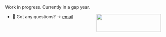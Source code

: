 <!--![alt text](https://raw.githubusercontent.com/ostweg/ostweg/main/img/header.jpg)-->
Work in progress. Currently in a gap year. 

<a href="https://stackoverflow.com/users/9945539/samga"><img src="https://stackexchange.com/users/flair/13780246.png?theme=dark" style="float:right;" width="208" height="58"></a>

- 💬 Got any questions? -> [email](mailto:optifine@gmx.ch)
